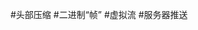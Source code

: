 [](https://time.geekbang.org/column/article/112036)
[](https://time.geekbang.org/column/article/113481)
[](https://time.geekbang.org/column/article/115564)
#头部压缩
#二进制“帧”
#虚拟流
#服务器推送
